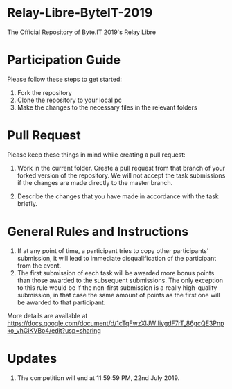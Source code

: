 # Relay-Libre-ByteIT-2019
The Official Repository of Byte.IT 2019's Relay Libre

# Participation Guide
Please follow these steps to get started:
1. Fork the repository
2. Clone the repository to your local pc
3. Make the changes to the necessary files in the relevant folders

# Pull Request
Please keep these things in mind while creating a pull request:

1. Work in the current folder. Create a pull request from that branch of your forked version of the repository. 
    We will not accept the task submissions if the changes are made directly to the master branch.

2. Describe the changes that you have made in accordance with the task briefly.


# General Rules and Instructions
1. If at any point of time, a participant tries to copy other participants' submission, it will lead to immediate disqualification of the   participant from the event.
2. The first submission of each task will be awarded more bonus points than those awarded to the subsequent submissions. The only exception to this rule would be if the non-first submission is a really high-quality submission, in that case the same amount of points as the first one will be awarded to that participant.


More details are available at https://docs.google.com/document/d/1cTqFwzXlJWIIiygdF7rT_86gcQE3Pnpko_vhGiKVBo4/edit?usp=sharing

# Updates
1. The competition will end at 11:59:59 PM, 22nd July 2019.

